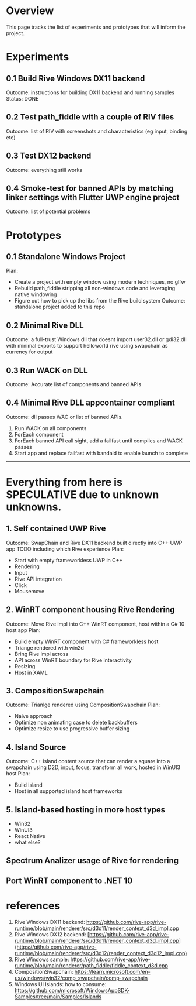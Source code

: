 # Overview
This page tracks the list of experiments and prototypes that will inform the project.

# Experiments

## 0.1 Build Rive Windows DX11 backend
Outcome: instructions for building DX11 backend and running samples
Status: DONE

## 0.2 Test path_fiddle with a couple of RIV files
Outcome: list of RIV with screenshots and characteristics (eg input, binding etc)

## 0.3 Test DX12 backend
Outcome: everything still works

## 0.4 Smoke-test for banned APIs by matching linker settings with Flutter UWP engine project
Outcome: list of potential problems

# Prototypes

## 0.1 Standalone Windows Project
Plan: 
- Create a project with empty window using modern techniques, no glfw
- Rebuild path_fiddle stripping all non-windows code and leveraging native windowing
- Figure out how to pick up the libs from the Rive build system
Outcome: standalone project added to this repo

## 0.2 Minimal Rive DLL
Outcome: a full-trust Windows dll that doesnt import user32.dll or gdi32.dll with minimal exports to support helloworld rive using swapchain as currency for output

## 0.3 Run WACK on DLL
Outcome: Accurate list of components and banned APIs

## 0.4 Minimal Rive DLL appcontainer compliant
Outcome: dll passes WAC or list of banned APIs.
1. Run WACK on all components
2. ForEach component
3. ForEach banned API call sight, add a failfast until compiles and WACK passes
4. Start app and replace failfast with bandaid to enable launch to complete

---
# Everything from here is SPECULATIVE due to unknown unknowns.

## 1. Self contained UWP Rive
Outcome: SwapChain and Rive DX11 backend built directly into C++ UWP app
TODO including which Rive experience
Plan:
- Start with empty frameworkless UWP in C++
- Rendering
- Input
- Rive API integration
- Click
- Mousemove


## 2. WinRT component housing Rive Rendering
Outcome: Move Rive impl into C++ WinRT component, host within a C# 10 host app
Plan:
- Build empty WinRT component with C# frameworkless host
- Triange rendered with win2d
- Bring Rive impl across
- API across WinRT boundary for Rive interactivity
- Resizing
- Host in XAML

## 3. CompositionSwapchain
Outcome:  Trianlge rendered using CompositionSwapchain
Plan:
- Naive approach
- Optimize non animating case to delete backbuffers
- Optimize resize to use progressive buffer sizing

## 4. Island Source
Outcome: C++ island content source that can render a square into a swapchain using D2D, input, focus, transform all work, hosted in WinUI3 host
Plan:
- Build island
- Host in all supported island host frameworks

## 5. Island-based hosting in more host types
- Win32
- WinUI3
- React Native
- what else?

## Spectrum Analizer usage of Rive for rendering 
## Port WinRT component to .NET 10

# references
1. Rive Windows DX11 backend: https://github.com/rive-app/rive-runtime/blob/main/renderer/src/d3d11/render_context_d3d_impl.cpp
2. Rive Windows DX12 backend: [https://github.com/rive-app/rive-runtime/blob/main/renderer/src/d3d11/render_context_d3d_impl.cpp](https://github.com/rive-app/rive-runtime/blob/main/renderer/src/d3d12/render_context_d3d12_impl.cpp)
3. Rive Windows sample: https://github.com/rive-app/rive-runtime/blob/main/renderer/path_fiddle/fiddle_context_d3d.cpp
4. CompositionSwapchain: https://learn.microsoft.com/en-us/windows/win32/comp_swapchain/comp-swapchain
5. Windows UI Islands: how to consume: https://github.com/microsoft/WindowsAppSDK-Samples/tree/main/Samples/Islands
